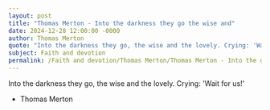 ```yaml
---
layout: post
title: "Thomas Merton - Into the darkness they go the wise and"
date: 2024-12-28 12:00:00 -0000
author: Thomas Merton
quote: "Into the darkness they go, the wise and the lovely. Crying: 'Wait for us!'"
subject: Faith and devotion
permalink: /Faith and devotion/Thomas Merton/Thomas Merton - Into the darkness they go the wise and
---
```


Into the darkness they go, the wise and the lovely. Crying: 'Wait for us!'

- Thomas Merton
